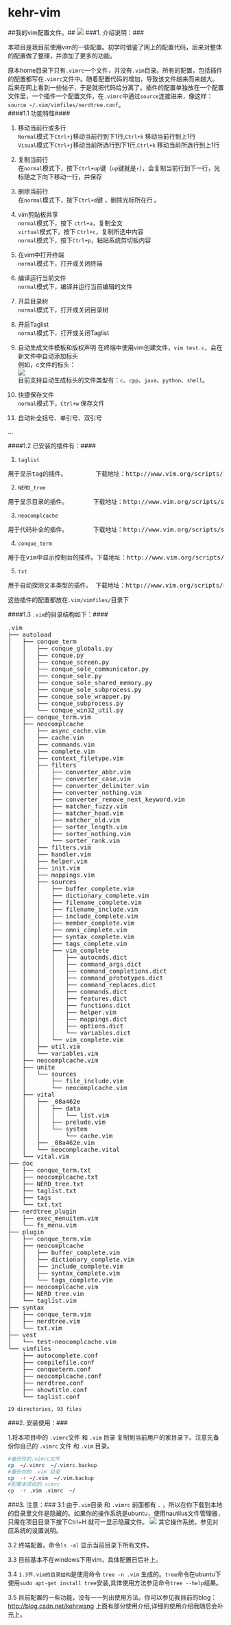 kehr-vim
========

##我的vim配置文件。##
<a href="" target="_blank"><img src="./img/view.png"/></a>
###1. 介绍说明：###

本项目是我目前使用vim的一些配置。初学时借鉴了网上的配置代码，后来对整体的配置做了整理，并添加了更多的功能。

原本home目录下只有`.vimrc`一个文件，并没有`.vim`目录。所有的配置，包括插件的配置都写在`.vimrc`文件中。随着配置代码的增加，导致该文件越来而来越大。后来在网上看到一些帖子，于是就把代码给分离了。插件的配置单独放在一个配置文件里，一个插件一个配置文件，在`.vimrc`中通过`source`连接进来，像这样：`source ~/.vim/vimfiles/nerdtree.conf`。  
####1.1 功能特性####
1. 移动当前行或多行  
`Normal`模式下`Ctrl+j`移动当前行到下1行,`Ctrl+k` 移动当前行到上1行  
`Visual`模式下`Ctrl+j`移动当前所选行到下1行,`Ctrl+k` 移动当前所选行到上1行

2. 复制当前行  
在`normal`模式下，按下`Ctrl+up`键（`up`键就是`↑`），会复制当前行到下一行，光标随之下向下移动一行，并保存

3. 删除当前行  
在`normal`模式下，按下`Ctrl+d`键 ，删除光标所在行 。

4. vim剪贴板共享  
`normal`模式下，按下 `ctrl+a`，复制全文  
`virtual`模式下，按下 `Ctrl+c`，复制所选中内容  
`normal`模式下，按下`Ctrl+p`，粘贴系统剪切板内容  

5. 在vim中打开终端  
`normal`模式下，<F4>打开或关闭终端

6. 编译运行当前文件  
`normal`模式下，<F5>编译并运行当前编辑的文件

7. 开启目录树  
`normal`模式下，<F6>打开或关闭目录树

8. 开启Taglist  
`normal`模式下，<F7>打开或关闭Taglist

9. 自动生成文件模板和版权声明
在终端中使用vim创建文件，`vim test.c`，会在新文件中自动添加标头  
例如，c文件的标头：    
<a href="" target="_blank"><img src="./img/show_title.png"/></a>  
目前支持自动生成标头的文件类型有：`c`、`cpp`、`java`、`python`、`shell`。
10. 快捷保存文件  
`normal`模式下，`Ctrl+w` 保存文件  

11. 自动补全括号、单引号、双引号  

...

####1.2 已安装的插件有：####
1. `taglist`
<pre>用于显示tag的插件。        下载地址：http://www.vim.org/scripts/script.php?script_id=273</pre>  
2. `NERD_tree`
<pre>用于显示目录的插件。       下载地址：http://www.vim.org/scripts/script.php?script_id=1658</pre>  
3. `neocomplcache`
<pre>用于代码补全的插件。       下载地址：http://www.vim.org/scripts/script.php?script_id=2620</pre>  
4. `conque_term`
<pre>用于在vim中显示控制台的插件。下载地址：http://www.vim.org/scripts/script.php?script_id=2771</pre>  
5. `txt`
<pre>用于自动探测文本类型的插件。 下载地址：http://www.vim.org/scripts/script.php?script_id=1532</pre>  

这些插件的配置都放在`.vim/vimfiles/`目录下

####1.3 `.vim`的目录结构如下：####
<pre>
.vim
├── autoload
│   ├── conque_term
│   │   ├── conque_globals.py
│   │   ├── conque.py
│   │   ├── conque_screen.py
│   │   ├── conque_sole_communicator.py
│   │   ├── conque_sole.py
│   │   ├── conque_sole_shared_memory.py
│   │   ├── conque_sole_subprocess.py
│   │   ├── conque_sole_wrapper.py
│   │   ├── conque_subprocess.py
│   │   └── conque_win32_util.py
│   ├── conque_term.vim
│   ├── neocomplcache
│   │   ├── async_cache.vim
│   │   ├── cache.vim
│   │   ├── commands.vim
│   │   ├── complete.vim
│   │   ├── context_filetype.vim
│   │   ├── filters
│   │   │   ├── converter_abbr.vim
│   │   │   ├── converter_case.vim
│   │   │   ├── converter_delimiter.vim
│   │   │   ├── converter_nothing.vim
│   │   │   ├── converter_remove_next_keyword.vim
│   │   │   ├── matcher_fuzzy.vim
│   │   │   ├── matcher_head.vim
│   │   │   ├── matcher_old.vim
│   │   │   ├── sorter_length.vim
│   │   │   ├── sorter_nothing.vim
│   │   │   └── sorter_rank.vim
│   │   ├── filters.vim
│   │   ├── handler.vim
│   │   ├── helper.vim
│   │   ├── init.vim
│   │   ├── mappings.vim
│   │   ├── sources
│   │   │   ├── buffer_complete.vim
│   │   │   ├── dictionary_complete.vim
│   │   │   ├── filename_complete.vim
│   │   │   ├── filename_include.vim
│   │   │   ├── include_complete.vim
│   │   │   ├── member_complete.vim
│   │   │   ├── omni_complete.vim
│   │   │   ├── syntax_complete.vim
│   │   │   ├── tags_complete.vim
│   │   │   ├── vim_complete
│   │   │   │   ├── autocmds.dict
│   │   │   │   ├── command_args.dict
│   │   │   │   ├── command_completions.dict
│   │   │   │   ├── command_prototypes.dict
│   │   │   │   ├── command_replaces.dict
│   │   │   │   ├── commands.dict
│   │   │   │   ├── features.dict
│   │   │   │   ├── functions.dict
│   │   │   │   ├── helper.vim
│   │   │   │   ├── mappings.dict
│   │   │   │   ├── options.dict
│   │   │   │   └── variables.dict
│   │   │   └── vim_complete.vim
│   │   ├── util.vim
│   │   └── variables.vim
│   ├── neocomplcache.vim
│   ├── unite
│   │   └── sources
│   │       ├── file_include.vim
│   │       └── neocomplcache.vim
│   ├── vital
│   │   ├── _08a462e
│   │   │   ├── data
│   │   │   │   └── list.vim
│   │   │   ├── prelude.vim
│   │   │   └── system
│   │   │       └── cache.vim
│   │   ├── _08a462e.vim
│   │   └── neocomplcache.vital
│   └── vital.vim
├── doc
│   ├── conque_term.txt
│   ├── neocomplcache.txt
│   ├── NERD_tree.txt
│   ├── taglist.txt
│   ├── tags
│   └── txt.txt
├── nerdtree_plugin
│   ├── exec_menuitem.vim
│   └── fs_menu.vim
├── plugin
│   ├── conque_term.vim
│   ├── neocomplcache
│   │   ├── buffer_complete.vim
│   │   ├── dictionary_complete.vim
│   │   ├── include_complete.vim
│   │   ├── syntax_complete.vim
│   │   └── tags_complete.vim
│   ├── neocomplcache.vim
│   ├── NERD_tree.vim
│   └── taglist.vim
├── syntax
│   ├── conque_term.vim
│   ├── nerdtree.vim
│   └── txt.vim
├── vest
│   └── test-neocomplcache.vim
└── vimfiles
    ├── autocomplete.conf
    ├── compilefile.conf
    ├── conqueterm.conf
    ├── neocomplcache.conf
    ├── nerdtree.conf
    ├── showtitle.conf
    └── taglist.conf
</pre>
    
`19 directories, 93 files`


###2. 安装使用：###

1.将本项目中的 `.vimrc`文件 和 `.vim` 目录 复制到当前用户的家目录下。注意先备份你自己的 `.vimrc` 文件 和 `.vim` 目录。

```bash
#备份你的.vimrc文件
cp  ~/.vimrc  ~/.vimrc.backup
#备份你的 .vim 目录
cp  -r ~/.vim  ~/.vim.backup
#配置本项目的.vimrc
cp  -r .vim .vimrc  ~/
```
###3. 注意：###
3.1 由于`.vim`目录 和 `.vimrc` 前面都有 `.` ，所以在你下载到本地的目录里文件是隐藏的。如果你的操作系统是ubuntu，使用nautilus文件管理器，只需在项目目录下按下Ctrl+H 就可一显示隐藏文件。
<a href="" target="_blank"><img src="./img/dir.png"/></a>
其它操作系统，参见对应系统的设置说明。
 
3.2 终端配置，命令`ls -al` 显示当前目录下所有文件。
  
3.3 目前基本不在windows下用vim，具体配置日后补上。

3.4 `1.3节.vim的目录结构`是使用命令 `tree -n .vim` 生成的。`tree`命令在ubuntu下使用`sudo apt-get install tree`安装,具体使用方法参见命令`tree --help`结果。  

3.5 目前配置的一些功能，没有一一列出使用方法。你可以参见我目前的blog：http://blog.csdn.net/kehrwang 上面有部分使用介绍,详细的使用介绍我随后会补充上。
